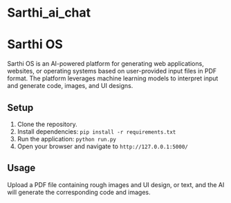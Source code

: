 # Sarthi_ai_chat



# Sarthi OS

Sarthi OS is an AI-powered platform for generating web applications, websites, or operating systems based on user-provided input files in PDF format. The platform leverages machine learning models to interpret input and generate code, images, and UI designs.

## Setup

1. Clone the repository.
2. Install dependencies: `pip install -r requirements.txt`
3. Run the application: `python run.py`
4. Open your browser and navigate to `http://127.0.0.1:5000/`

## Usage

Upload a PDF file containing rough images and UI design, or text, and the AI will generate the corresponding code and images.
